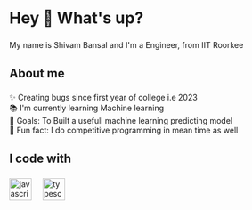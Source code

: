 <h1 align="left">Hey 👋 What's up?</h1>

###

<p align="left">My name is Shivam Bansal and I'm a Engineer, from IIT Roorkee</p>

###

<h2 align="left">About me</h2>

###

<p align="left">✨ Creating bugs since first year of college i.e 2023<br>📚 I'm currently learning Machine learning<br>🎯 Goals: To Built a usefull machine learning predicting model  <br>🎲 Fun fact: I do competitive programming in mean time as well</p>

###

<h2 align="left">I code with</h2>

###

<div align="left">
  <img src="https://raw.githubusercontent.com/isocpp/logos/master/cpp_logo.png" height="40" alt="javascript logo"  />
  <img width="12" />
  <img src="https://upload.wikimedia.org/wikipedia/commons/c/c3/Python-logo-notext.svg" height="40" alt="typescript logo"  />
  <img width="12" />
  
</div>

###
